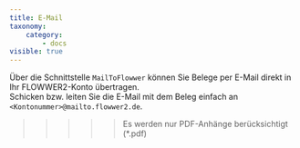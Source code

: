 ```yaml
---
title: E-Mail
taxonomy:
    category:
        - docs
visible: true
---
```


Über die Schnittstelle `MailToFlowwer` können Sie Belege per E-Mail direkt in Ihr FLOWWER2-Konto übertragen.  
Schicken bzw. leiten Sie die E-Mail mit dem Beleg einfach an `<Kontonummer>@mailto.flowwer2.de`.

>>>>> Es werden nur PDF-Anhänge berücksichtigt (*.pdf)
